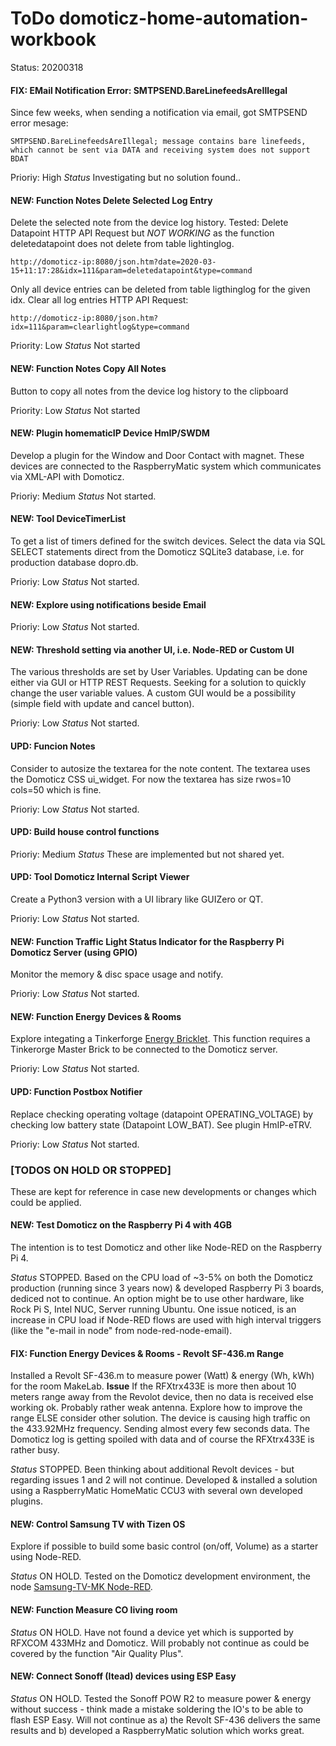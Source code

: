 # ToDo domoticz-home-automation-workbook
Status: 20200318

#### FIX: EMail Notification Error: SMTPSEND.BareLinefeedsAreIllegal
Since few weeks, when sending a notification via email, got SMTPSEND error mesage:
```
SMTPSEND.BareLinefeedsAreIllegal; message contains bare linefeeds, which cannot be sent via DATA and receiving system does not support BDAT 
```
Prioriy: High
_Status_
Investigating but no solution found..

#### NEW: Function Notes Delete Selected Log Entry
Delete the selected note from the device log history.
Tested: Delete Datapoint HTTP API Request but _NOT WORKING_ as the function deletedatapoint does not delete from table lightinglog.
```
http://domoticz-ip:8080/json.htm?date=2020-03-15+11:17:28&idx=111&param=deletedatapoint&type=command
```
Only all device entries can be deleted from table ligthinglog for the given idx. Clear all log entries HTTP API Request:
```
http://domoticz-ip:8080/json.htm?idx=111&param=clearlightlog&type=command
```

Priority: Low
_Status_
Not started

#### NEW: Function Notes Copy All Notes
Button to copy all notes from the device log history to the clipboard

Priority: Low
_Status_
Not started

#### NEW: Plugin homematicIP Device HmIP/SWDM
Develop a plugin for the Window and Door Contact with magnet.
These devices are connected to the RaspberryMatic system which communicates via XML-API with Domoticz.

Prioriy: Medium
_Status_
Not started.

#### NEW: Tool DeviceTimerList
To get a list of timers defined for the switch devices.
Select the data via SQL SELECT statements direct from the Domoticz SQLite3 database, i.e. for production database dopro.db.

Prioriy: Low
_Status_
Not started.

#### NEW: Explore using notifications beside Email

Prioriy: Low
_Status_
Not started.

#### NEW: Threshold setting via another UI, i.e. Node-RED or Custom UI
The various thresholds are set by User Variables. Updating can be done either via GUI or HTTP REST Requests.
Seeking for a solution to quickly change the user variable values.
A custom GUI would be a possibility (simple field with update and cancel button).

Prioriy: Low
_Status_
Not started.

#### UPD: Funcion Notes
Consider to autosize the textarea for the note content.
The textarea uses the Domoticz CSS ui_widget.
For now the textarea has size rwos=10 cols=50 which is fine.

Prioriy: Low
_Status_
Not started.

#### UPD: Build house control functions

Prioriy: Medium
_Status_
These are implemented but not shared yet.

#### UPD: Tool Domoticz Internal Script Viewer
Create a Python3 version with a UI library like GUIZero or QT.

Prioriy: Low
_Status_
Not started.

#### NEW: Function Traffic Light Status Indicator for the Raspberry Pi Domoticz Server (using GPIO)
Monitor the memory & disc space usage and notify.

Prioriy: Low
_Status_
Not started.

#### NEW: Function Energy Devices & Rooms
Explore integating a Tinkerforge [Energy Bricklet](https://github.com/Tinkerforge/energy-monitor-bricklet).
This function requires a Tinkerorge Master Brick to be connected to the Domoticz server.

Prioriy: Low
_Status_
Not started.

#### UPD: Function Postbox Notifier
Replace checking operating voltage (datapoint OPERATING_VOLTAGE) by checking low battery state (Datapoint LOW_BAT). See plugin HmIP-eTRV.

Prioriy: Low
_Status_
Not started.

### [TODOS ON HOLD OR STOPPED]
These are kept for reference in case new developments or changes which could be applied.

#### NEW: Test Domoticz on the Raspberry Pi 4 with 4GB
The intention is to test Domoticz and other like Node-RED on the Raspberry Pi 4.

_Status_
STOPPED.
Based on the CPU load of ~3-5% on both the Domoticz production (running since 3 years now) & developed Raspberry Pi 3 boards, dediced not to continue.
An option might be to use other hardware, like Rock Pi S, Intel NUC, Server running Ubuntu.
One issue noticed, is an increase in CPU load if Node-RED flows are used with high interval triggers (like the "e-mail in node" from node-red-node-email).

#### FIX: Function Energy Devices & Rooms - Revolt SF-436.m Range
Installed a Revolt SF-436.m to measure power (Watt) & energy (Wh, kWh) for the room MakeLab.
**Issue**
If the RFXtrx433E is more then about 10 meters range away from the Revolot device, then no data is received else working ok.
Probably rather weak antenna. Explore how to improve the range ELSE consider other solution.
The device is causing high traffic on the 433.92MHz frequency. Sending almost every few seconds data.
The Domoticz log is getting spoiled with data and of course the RFXtrx433E is rather busy.

_Status_
STOPPED.
Been thinking about additional Revolt devices - but regarding issues 1 and 2 will not continue.
Developed & installed a solution using a RaspberryMatic HomeMatic CCU3 with several own developed plugins.

#### NEW: Control Samsung TV with Tizen OS
Explore if possible to build some basic control (on/off, Volume) as a starter using Node-RED.

_Status_
ON HOLD.
Tested on the Domoticz development environment, the node [Samsung-TV-MK Node-RED](https://www.npmjs.com/package/node-red-contrib-samsung-tv-mk).

#### NEW: Function Measure CO living room

_Status_
ON HOLD.
Have not found a device yet which is supported by RFXCOM 433MHz and Domoticz.
Will probably not continue as could be covered by the function "Air Quality Plus".

#### NEW: Connect Sonoff (Itead) devices using ESP Easy

_Status_
ON HOLD.
Tested the Sonoff POW R2 to measure power & energy without success - think made a mistake soldering the IO's to be able to flash ESP Easy.
Will not continue as a) the Revolt SF-436 delivers the same results and b) developed a RaspberryMatic solution which works great.
